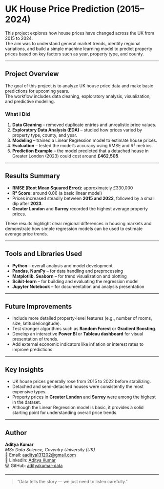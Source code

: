 # UK House Price Prediction (2015–2024)

This project explores how house prices have changed across the UK from 2015 to 2024.  
The aim was to understand general market trends, identify regional variations, and build a simple machine learning model to predict property prices based on key factors such as year, property type, and county.

---

## Project Overview

The goal of this project is to analyze UK house price data and make basic predictions for upcoming years.  
The workflow includes data cleaning, exploratory analysis, visualization, and predictive modeling.

### What I Did

1. **Data Cleaning** – removed duplicate entries and unrealistic price values.  
2. **Exploratory Data Analysis (EDA)** – studied how prices varied by property type, county, and year.  
3. **Modeling** – trained a Linear Regression model to estimate house prices.  
4. **Evaluation** – tested the model’s accuracy using RMSE and R² metrics.  
5. **Prediction Example** – the model predicted that a detached house in Greater London (2023) could cost around **£462,505**.

---

## Results Summary

- **RMSE (Root Mean Squared Error):** approximately £330,000  
- **R² Score:** around 0.06 (a basic linear model)  
- Prices increased steadily between **2015 and 2022**, followed by a small dip after **2023**.  
- **Greater London** and **Surrey** recorded the highest average property prices.  

These results highlight clear regional differences in housing markets and demonstrate how simple regression models can be used to estimate average price trends.

---

## Tools and Libraries Used

- **Python** – overall analysis and model development  
- **Pandas**, **NumPy** – for data handling and preprocessing  
- **Matplotlib**, **Seaborn** – for trend visualization and plotting  
- **Scikit-learn** – for building and evaluating the regression model  
- **Jupyter Notebook** – for documentation and analysis presentation  

---

## Future Improvements

- Include more detailed property-level features (e.g., number of rooms, size, latitude/longitude).  
- Test stronger algorithms such as **Random Forest** or **Gradient Boosting**.  
- Develop an interactive **Power BI** or **Tableau dashboard** for visual presentation of trends.  
- Add external economic indicators like inflation or interest rates to improve predictions.  

---

## Key Insights

- UK house prices generally rose from 2015 to 2022 before stabilizing.  
- Detached and semi-detached houses were consistently the most expensive types.  
- Property prices in **Greater London** and **Surrey** were among the highest in the dataset.  
- Although the Linear Regression model is basic, it provides a solid starting point for understanding overall price trends.

---

## Author

**Aditya Kumar**  
*MSc Data Science, Coventry University (UK)*  
📧 Email: [aaditya131202@gmail.com](mailto:aaditya131202@gmail.com)  
🔗 LinkedIn: [Aditya Kumar](https://www.linkedin.com/in/aditya-kumar-8b60302b5)  
💻 GitHub: [adityakumar-data](https://github.com/adityakumar-data)

---

> “Data tells the story — we just need to listen carefully.”
